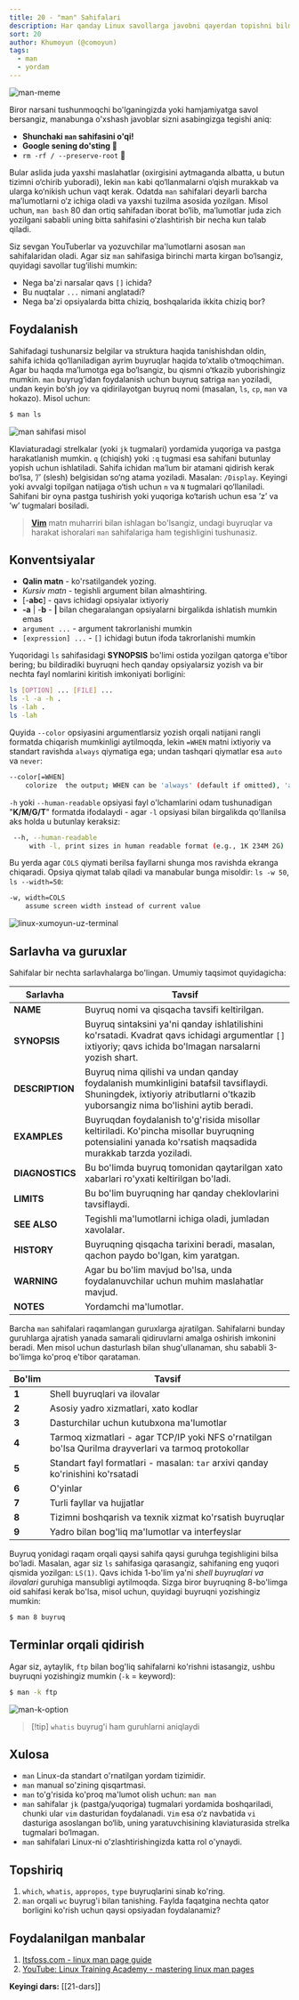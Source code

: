 ```yaml
---
title: 20 - "man" Sahifalari
description: Har qanday Linux savollarga javobni qayerdan topishni bilmoqchimisiz? Xo‘p…
sort: 20
author: Khumoyun (@comoyun)
tags:
  - man
  - yordam
---
```

![man-meme](images/man-meme.png)

Biror narsani tushunmoqchi bo'lganingizda yoki hamjamiyatga savol bersangiz, manabunga o'xshash javoblar sizni asabingizga tegishi aniq:

- **Shunchaki `man` sahifasini o'qi!**
- **Google sening do'sting 🙂**
- `rm -rf / --preserve-root` 🙂

Bular aslida juda yaxshi maslahatlar (oxirgisini aytmaganda albatta, u butun tizimni o‘chirib yuboradi), lekin `man` kabi qo‘llanmalarni o‘qish murakkab va ularga ko‘nikish uchun vaqt kerak. Odatda `man` sahifalari deyarli barcha ma’lumotlarni o‘z ichiga oladi va yaxshi tuzilma asosida yozilgan. Misol uchun, `man bash` 80 dan ortiq sahifadan iborat bo‘lib, ma’lumotlar juda zich yozilgani sababli uning bitta sahifasini o‘zlashtirish bir necha kun talab qiladi. 

Siz sevgan YouTuberlar va yozuvchilar ma'lumotlarni asosan `man` sahifalaridan oladi. Agar siz `man` sahifasiga birinchi marta kirgan bo‘lsangiz, quyidagi savollar tug‘ilishi mumkin:

* Nega ba'zi narsalar qavs `[]` ichida?
* Bu nuqtalar `...` nimani anglatadi?
* Nega ba'zi opsiyalarda bitta chiziq, boshqalarida ikkita chiziq bor?

## Foydalanish

Sahifadagi tushunarsiz belgilar va struktura haqida tanishishdan oldin, sahifa ichida qo‘llaniladigan ayrim buyruqlar haqida to‘xtalib o‘tmoqchiman. Agar bu haqda ma’lumotga ega bo‘lsangiz, bu qismni o‘tkazib yuborishingiz mumkin. `man` buyrug‘idan foydalanish uchun buyruq satriga `man` yoziladi, undan keyin bo‘sh joy va qidirilayotgan buyruq nomi (masalan, `ls`, `cp`, `man` va hokazo). Misol uchun:

```bash
$ man ls
```

![man sahifasi misol](images/man-page-example.png)

Klaviaturadagi strelkalar (yoki `jk` tugmalari) yordamida yuqoriga va pastga harakatlanish mumkin. `q` (chiqish) yoki `:q` tugmasi esa sahifani butunlay yopish uchun ishlatiladi. Sahifa ichidan ma’lum bir atamani qidirish kerak bo‘lsa, ’/’ (slesh) belgisidan so‘ng atama yoziladi. Masalan: `/Display`. Keyingi yoki avvalgi topilgan natijaga o‘tish uchun `n` va `N` tugmalari qo‘llaniladi. Sahifani bir oyna pastga tushirish yoki yuqoriga ko‘tarish uchun esa ’z’ va ’w’ tugmalari bosiladi.

>**[Vim](https://youtu.be/-txKSRn0qeA?si=5im4F9plqHuwFwx-)** matn muharriri bilan ishlagan bo'lsangiz, undagi buyruqlar va harakat ishoralari `man` sahifalariga ham tegishligini tushunasiz. 

## Konventsiyalar

- **Qalin matn** - ko'rsatilgandek yozing.
- *Kursiv matn* - tegishli argument bilan almashtiring.
- \[-**abc**\] - qavs ichidagi opsiyalar ixtiyoriy
- **-a** | -**b** - **|** bilan chegaralangan opsiyalarni birgalikda ishlatish mumkin emas
- `argument ...` - argument takrorlanishi mumkin
- `[expression] ...` - `[]` ichidagi butun ifoda takrorlanishi mumkin

Yuqoridagi `ls` sahifasidagi **SYNOPSIS** bo'limi ostida yozilgan qatorga e'tibor bering; bu bildiradiki buyruqni hech qanday opsiyalarsiz yozish va bir nechta fayl nomlarini kiritish imkoniyati borligini:

```bash
ls [OPTION] ... [FILE] ...
ls -l -a -h .
ls -lah .
ls -lah
```

Quyida `--color` opsiyasini argumentlarsiz yozish orqali natijani rangli formatda chiqarish mumkinligi aytilmoqda, lekin `=WHEN` matni ixtiyoriy va standart ravishda `always` qiymatiga ega; undan tashqari qiymatlar esa `auto` va `never`:

```bash
--color[=WHEN]
    colorize  the output; WHEN can be 'always' (default if omitted), 'auto', or 'never'; more info below
```

`-h` yoki `--human-readable` opsiyasi fayl o'lchamlarini odam tushunadigan "**K/M/G/T**" formatda ifodalaydi - agar `-l` opsiyasi bilan birgalikda qo'llanilsa aks holda u butunlay keraksiz:

```bash
 --h, --human-readable
	 with -l, print sizes in human readable format (e.g., 1K 234M 2G)
```

Bu yerda agar `COLS` qiymati berilsa fayllarni shunga mos ravishda ekranga chiqaradi. Opsiya qiymat talab qiladi va manabular bunga misoldir: `ls -w 50`, `ls --width=50`: 

```bash
-w, width=COLS
	assume screen width instead of current value
```

![linux-xumoyun-uz-terminal](images/ls-terminal-output.png)

## Sarlavha va guruxlar

Sahifalar bir nechta sarlavhalarga bo'lingan. Umumiy taqsimot quyidagicha:

| **Sarlavha**    | **Tavsif**                                                                                                                                                               |
| --------------- | ------------------------------------------------------------------------------------------------------------------------------------------------------------------------ |
| **NAME**        | Buyruq nomi va qisqacha tavsifi keltirilgan.                                                                                                                             |
| **SYNOPSIS**    | Buyruq sintaksini ya'ni qanday ishlatilishini ko'rsatadi. Kvadrat qavs ichidagi argumentlar `[]` ixtiyoriy; qavs ichida bo'lmagan narsalarni yozish shart.               |
| **DESCRIPTION** | Buyruq nima qilishi va undan qanday foydalanish mumkinligini batafsil tavsiflaydi. Shuningdek, ixtiyoriy atributlarni o'tkazib yuborsangiz nima bo'lishini aytib beradi. |
| **EXAMPLES**    | Buyruqdan foydalanish to'g'risida misollar keltiriladi. Ko'pincha misollar buyruqning potensialini yanada ko'rsatish maqsadida murakkab tarzda yoziladi.                 |
| **DIAGNOSTICS** | Bu bo'limda buyruq tomonidan qaytarilgan xato xabarlari ro'yxati keltirilgan bo'ladi.                                                                                    |
| **LIMITS**      | Bu bo'lim buyruqning har qanday cheklovlarini tavsiflaydi.                                                                                                               |
| **SEE ALSO**    | Tegishli ma'lumotlarni ichiga oladi, jumladan xavolalar.                                                                                                                 |
| **HISTORY**     | Buyruqning qisqacha tarixini beradi, masalan, qachon paydo bo'lgan, kim yaratgan.                                                                                        |
| **WARNING**     | Agar bu bo'lim mavjud bo'lsa, unda foydalanuvchilar uchun muhim maslahatlar mavjud.                                                                                      |
| **NOTES**       | Yordamchi ma'lumotlar.                                                                                                                                                   |

Barcha `man` sahifalari raqamlangan guruxlarga ajratilgan. Sahifalarni bunday guruhlarga ajratish yanada samarali qidiruvlarni amalga oshirish imkonini beradi. Men misol uchun dasturlash bilan shug'ullanaman, shu sababli 3-bo'limga ko'proq e'tibor qarataman. 

| **Bo'lim** | **Tavsif** |
|------------|------------|
| **1** | Shell buyruqlari va ilovalar |
| **2** | Asosiy yadro xizmatlari, xato kodlar |
| **3** | Dasturchilar uchun kutubxona ma'lumotlar |
| **4** | Tarmoq xizmatlari - agar TCP/IP yoki NFS o'rnatilgan bo'lsa Qurilma drayverlari va tarmoq protokollar |
| **5** | Standart fayl formatlari - masalan: `tar` arxivi qanday ko'rinishini ko'rsatadi |
| **6** | O'yinlar |
| **7** | Turli fayllar va hujjatlar |
| **8** | Tizimni boshqarish va texnik xizmat ko'rsatish buyruqlar |
| **9** | Yadro bilan bog'liq ma'lumotlar va interfeyslar |

Buyruq yonidagi raqam orqali qaysi sahifa qaysi guruhga tegishligini bilsa bo'ladi. Masalan, agar siz `ls` sahifasiga qarasangiz, sahifaning eng yuqori qismida yozilgan: `LS(1)`. Qavs ichida 1-bo'lim ya'ni *shell buyruqlari va ilovalari* guruhiga mansubligi aytilmoqda. Sizga biror buyruqning 8-bo'limga oid sahifasi kerak bo'lsa, misol uchun, quyidagi buyruqni yozishingiz mumkin:

```bash
$ man 8 buyruq
```

## Terminlar orqali qidirish

Agar siz, aytaylik, `ftp` bilan bog'liq sahifalarni ko'rishni istasangiz, ushbu buyruqni yozishingiz mumkin (`-k` = keyword):

```bash
$ man -k ftp	
```

![man-k-option](images/man-k-option.png)

>[!tip] `whatis` buyrug'i ham guruhlarni aniqlaydi

## Xulosa

- `man` Linux-da standart o'rnatilgan yordam tizimidir.
- `man` manual so'zining qisqartmasi.
- `man` to'g'risida ko'proq ma'lumot olish uchun: `man man`
- `man` sahifalar `jk` (pastga/yuqoriga) tugmalari yordamida boshqariladi, chunki ular `vim` dasturidan foydalanadi. `Vim` esa o‘z navbatida `vi` dasturiga asoslangan bo‘lib, uning yaratuvchisining klaviaturasida strelka tugmalari bo‘lmagan.
- `man` sahifalari Linux-ni o'zlashtirishingizda katta rol o'ynaydi.

## Topshiriq

1. `which`, `whatis`, `appropos`, `type` buyruqlarini sinab ko'ring.
2. `man` orqali `wc` buyrug'i bilan tanishing. Faylda faqatgina nechta qator borligini ko'rish uchun qaysi opsiyadan foydalanamiz?

## Foydalanilgan manbalar

1. [Itsfoss.com - linux man page guide](https://itsfoss.com/linux-man-page-guide/)
2. [YouTube: Linux Training Academy - mastering linux man pages](https://youtu.be/RzAkjX_9B7E?si=YdkC7R64CWvTBQzR)

**Keyingi dars:** [[21-dars]]
